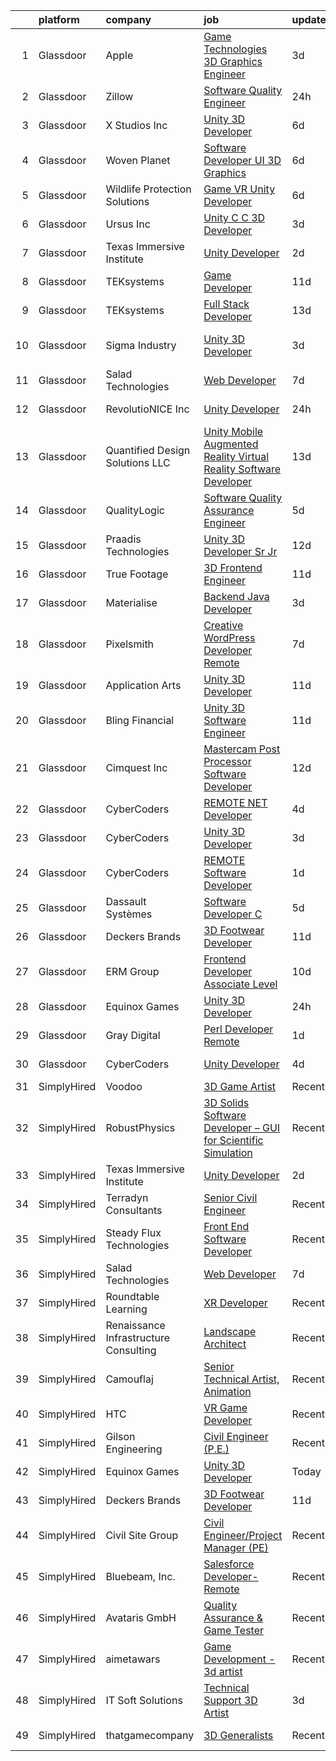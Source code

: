 

|    | platform    | company                               | job                                                                                                                                                                                                                                                                                                                                                                                                                                                                                                                                                                                                                                                                                                                                                                                                                                                                                                                                                                                                                                                                                                                                                                                                                                                                                                                                                                                  | update_time   | location            |
|---:|:------------|:--------------------------------------|:-------------------------------------------------------------------------------------------------------------------------------------------------------------------------------------------------------------------------------------------------------------------------------------------------------------------------------------------------------------------------------------------------------------------------------------------------------------------------------------------------------------------------------------------------------------------------------------------------------------------------------------------------------------------------------------------------------------------------------------------------------------------------------------------------------------------------------------------------------------------------------------------------------------------------------------------------------------------------------------------------------------------------------------------------------------------------------------------------------------------------------------------------------------------------------------------------------------------------------------------------------------------------------------------------------------------------------------------------------------------------------------|:--------------|:--------------------|
|  1 | Glassdoor   | Apple                                 | [Game Technologies 3D Graphics Engineer](https://www.glassdoor.com/partner/jobListing.htm?pos=107&ao=1110586&s=58&guid=0000018118e970e4a278cda13834bbf0&src=GD_JOB_AD&t=SR&vt=w&cs=1_fdd42c21&cb=1653980361260&jobListingId=1007897913384&cpc=8795CF9063CD573D&jrtk=3-0-1g4ceis8ir17u801-1g4ceis90q078800-657f79cc39d85f12--6NYlbfkN0BvKrLyj5gPmtZO9T8euul8TCxuuKNOtzRJOomxnwSEodTz2Bc-sPZlADHp0xxmf8Xq9_ti3Wl2aurzOBya4B5N2vDLSOWj3FoiZwn5VzDo4mTgHIfcvSbGAbYXfazgkjRHIVuG0gGPMcloBCGq74MPOeeEQvuX7LK_dGcQtmVXl--xTnlV8Yk5e04V4gIay_p0UrBD3BjbaCJmhpycYSub03LBrE-wePOH-zg9f00_iYhuhMekdZbRq9hWgut83Y5h-9YPkaU_3p8NMyOQaFMF1WpsYP7xtvlDJ7BKuz33kn69geo7tH9S1bJ5j9pMCvtNYEPJhuDAfJLaPhALP8b7MXFCnv09-FfhbZGRKAAwWq_f5oUpx8S2WhQIFMCIsvgzEbjlDA6erBnlGjOcaEHiAqq45c7STQ2WSF-najZxhmwX-KMzfkL2CNKeu7R7jstc3m72ZW1be0vvSE3hoMNJ8MhQNMWaQ0zMMunWHDK0XpLPY_BJQlePh04AlcL62bbui6oKqy1FVzpp9ef_gLGyMbLimxa4IpFeR9ocD5qfv9iUB2TlleGfvSQb5RcSMQiDDxSD-qAvOZVscLSZ7qcFILxaq8EJ9K7S5JtN30bkAWS1pMrZpbfQB7KTbCE5FYR6wV8Kt1H1AblQOkkMT-nQGaHlsWUluDD2lj81Qs9MvCLYN7XEpda5fOryXd6QvEEOYOUOHMUWuOL53DbUs_fNDWxDEP_OootLP3gFwSjayOKeJSpFM41mmxlNBJjHa0IKeRt5sxVXX0EX60ruUjv7f4c93zG7NcmLjtGb33NHIDlJinjfZGJJjnlk-VdF5i9ZBtEWW0I7cG92RFN68OEd6AusNjguGn2GUFc_3EyrWLqu_SYwjXi81b36xPqEKzTNcNWGUPDpWQZeql25BkUuX0vd72VhAN0exBPEest9C9cw2QfnUk3E)                                                         | 3d            | Austin, TX          |
|  2 | Glassdoor   | Zillow                                | [Software Quality Engineer](https://www.glassdoor.com/partner/jobListing.htm?pos=106&ao=1110586&s=58&guid=0000018118e970e4a278cda13834bbf0&src=GD_JOB_AD&t=SR&vt=w&cs=1_a1b43cbb&cb=1653980361259&jobListingId=1007903539024&cpc=F4EED0218A761C36&jrtk=3-0-1g4ceis8ir17u801-1g4ceis90q078800-f94e7cb76e16a136--6NYlbfkN0ANMurRYyPEXg08u6OamUd1Mvhk-zhFSGYIZgoJR86UvQ_x0FKK8TrZZD49G3rLjS9rbZs5q0fbxwoBJ3PHEQChXxjw_8RM0IuGkJ4cOA-9y5nKlX7Sgo3iev38HVAWHPjQ6S81y5DX2oM5D0C12M25psn-2Akdxg9RccVaA2rXhZTSIevJiqqd1Of6zEyYsWlvKsjCvuLTHlVh5EjOQQJXuhLTWh3ybL8FFgTadsujRvoZetUqc5uHsFVZoLIwB0IxzEzU7qBZbc6zj50iwnpjmzA2QgUqFv4T3LP3CMAXayLgK6FfZsSVUr1_Ek5syPRHPjC2SSxCg-7Uqe5FQ3hgT41g_yZXzUvLfhYJGCvWBM5gTrejacLYFDw5ru1EbLuKMZScIT71UNsDKyFxNE012vOdQluddJATq81G_NGaEaJRgvz6Gz8_FIBiP1WBx9FQu5uDwyfVl-XgTD1HFhacF9R_2voA_l5WYMLyd34VthvSAWfziPBmqug8DP35B7YMXOthiGB35H5eoVQhhtuz4WT6kJyI-m99Pa1Wf-cH5rxBIjQYnCKSTJATytaXepXSmd1AKhhQz7azf5_oJIGDO5YDaYZRLIy4rIlLnOkHuBu3fpnzrWnc7I7_jS1r612lZFjil7QkzGpJPTVSM48AlbkgudR3iprTsql4H3dmfxHSMwN1OxFHinEiYnoX2D4wZk5bFoU3nO96SfWgqk2a3Ng63lmgphIUO_8aNFl4Kk0yVY5IM_7YTYdrQpLYA1cL1Jkr5VRjTbgGOXBMa_vL2Bo_-Bfl7QVObucAHcxKKjVmCvc-V0Qk29NQAi5SQk2y7g-2HBS03mihjwhBgFvv2wildY764-KOuVD4vtEBg31p5HVAxHfLt1s7VwwKuXmxkKPzJzKfCorPBOYex4vf2gvGzBU_gR4%3D)                                                                                        | 24h           | Seattle, WA         |
|  3 | Glassdoor   | X Studios  Inc                        | [Unity 3D Developer](https://www.glassdoor.com/partner/jobListing.htm?pos=122&ao=1136043&s=58&guid=0000018118e970e4a278cda13834bbf0&src=GD_JOB_AD&t=SR&vt=w&ea=1&cs=1_542a5899&cb=1653980361262&jobListingId=1007889240024&jrtk=3-0-1g4ceis8ir17u801-1g4ceis90q078800-f401924aa4754060-)                                                                                                                                                                                                                                                                                                                                                                                                                                                                                                                                                                                                                                                                                                                                                                                                                                                                                                                                                                                                                                                                                             | 6d            | Winter Park, FL     |
|  4 | Glassdoor   | Woven Planet                          | [Software Developer  UI 3D Graphics ](https://www.glassdoor.com/partner/jobListing.htm?pos=104&ao=1110586&s=58&guid=0000018118e970e4a278cda13834bbf0&src=GD_JOB_AD&t=SR&vt=w&ea=1&cs=1_ed10e5ab&cb=1653980361260&jobListingId=1007890992132&cpc=A356F292FF34F670&jrtk=3-0-1g4ceis8ir17u801-1g4ceis90q078800-7c8ecdf940791dc0--6NYlbfkN0DSgjPPcnEdvoK3uuxfISLALE6pB1FR7YSHOr_tSg5_QCn410VK5Ds4sai37YL-FnH_M2Fnv0gjQ9TOzNTRle5O8StGDaF5nwXTjI4WZakCJvD0hoVC8rY9ZivgsNBzAZH1yAVgljWPxrQjSfhDdac-mVtFJvKlX_SSyDg74TVmkLWO-wnLXDbRiFiSHbeMzdNp60Hg9qO3vsZ6EK7eEKRmo1Snptk-hq7EvPTIhQCN0FaC3OxPR9pTE1V6XDpirUKHu20U3GnEdPBr5bcdfn2LVCJplm6I6oM3XRwOkjnHkXi-knQNYQ7o6VbCgmGT6kG1J2O9HQV6mjhVuOvJCLjmUpKaEc61jVBw1KA_1O8PA-cT4Tzw2Mo6BJnurrl23Rc55ec5feeipe-83HO5Nw6Bh5X1G9lThH2cN5ga0y4YuQtXVzao9jTWR-_pMoSIqG0QCAp392bHo0J_Gskt9iV7WzXICAXqbvGogFT5i7shS_JU3kgZiXM2Kcs9M7nIn6YE9CGnVMknZlaog1nTAwmmmc9W4QFeyeYnioWu1HU49cgjzO_Alg29opQLvxj2r-uzn94wVbITmA%3D%3D)                                                                                                                                                                                                                                                                                                                                                                                                                           | 6d            | San Francisco, CA   |
|  5 | Glassdoor   | Wildlife Protection Solutions         | [Game   VR   Unity Developer](https://www.glassdoor.com/partner/jobListing.htm?pos=123&ao=1136043&s=58&guid=0000018118e970e4a278cda13834bbf0&src=GD_JOB_AD&t=SR&vt=w&ea=1&cs=1_ebb0d33e&cb=1653980361262&jobListingId=1007889578845&jrtk=3-0-1g4ceis8ir17u801-1g4ceis90q078800-d58d9f83c7287e79-)                                                                                                                                                                                                                                                                                                                                                                                                                                                                                                                                                                                                                                                                                                                                                                                                                                                                                                                                                                                                                                                                                    | 6d            | Denver, CO          |
|  6 | Glassdoor   | Ursus  Inc                            | [Unity C C   3D Developer](https://www.glassdoor.com/partner/jobListing.htm?pos=108&ao=1110586&s=58&guid=0000018118e970e4a278cda13834bbf0&src=GD_JOB_AD&t=SR&vt=w&ea=1&cs=1_815ba585&cb=1653980361261&jobListingId=1007899085214&cpc=9DC6E4D8324653EE&jrtk=3-0-1g4ceis8ir17u801-1g4ceis90q078800-e94ba3e8f5e09dfd--6NYlbfkN0CT8vBT9H5mqECx2dfLV_FONLPDKpIRssxVwtj05Tmm4rA5I0VNOPdM1oYsK66ov5pDGOLJHGnDLBGJyQ1GPi5-bziv7MwQqUEBr1DOUreN8GzYgEC_gJlyWgSfTpdGPPjD4QSlY1HIR-NFpcoAXS27VgnrBDy-bqdhYISd3i7bD79cjzAdSEJN2VeD1TohrI3Kl6f4QCjwczBeNwLH492qEibsIYUqUqv1obeyjhm_U6tXQQQYMvB0oqKZB-4clx3_VDDAtfbIzk20XcGIijaVf1iB5mIjDtsGc4bWVqeZW3rlvCylL6PtwqdlxRLcC_tusSnNKVurm-c1d-GjwcYDbIZNJ-DYqS4hw0VrJlq6llBSDVc-Juf__BadU0uzlxcgotLz-PTagkCbRMooCz2tqROxSl77ccmnRe8YFBMa5JaGtHwi2RJKsPo6Q8-wOUWNO2badF__AL8lRiR1jB6wgrkY_tnA_IfApBwGmCIldMvPeTGWeTOsKrdAuWe0GuZ9JI-sOkFV0CDewgCO1GaOBD5_xG55hcWQ_h97rZewnToYP9BZlC5JRLPM0d8NsH9CVpCSes3XH-4lK4Nav3C8Voru-GZwCvELcLrkr40gls8pAsDPVd2ON1EDgGzWiedz8M-7Nj5J0Cptym0AAE4vV38OoJw4ofyHJWfBJSAWqVXqIRKkMVbgo9A7hfvrLyodzXUebL2zWhyGtgl-y1duyuNOo586r38efQm4hVmSisFCBZ3VOyXmJBGYAJEXc51nTFfmAGGAkyy8Kr-Ct--Is9UUgXsczSZFDV0x67C1LW3CgABQFjrktKKlCVQBeOCfCMycAZ3b299TQzUcZICgBGg_7BmFT8GfCrX7CrtkBYp4ZMa3IIF6_l28-5qmYtQ18Es5UzcwrK-y-YYx-ABIYU6Mc1PssWGrYqSIgmDOGxmVUMxZjpC8PHIfXjinzxsrJKzxpFbW-bUe1XCO8NbtVHb1-ioe-ijPVKkD_1FCcUe1aktsnpuA)  | 3d            | Redmond, WA         |
|  7 | Glassdoor   | Texas Immersive Institute             | [Unity Developer](https://www.glassdoor.com/partner/jobListing.htm?pos=128&ao=1136043&s=58&guid=0000018118e970e4a278cda13834bbf0&src=GD_JOB_AD&t=SR&vt=w&ea=1&cs=1_8940d08e&cb=1653980361262&jobListingId=1007900253279&jrtk=3-0-1g4ceis8ir17u801-1g4ceis90q078800-36c1e5a380a31356-)                                                                                                                                                                                                                                                                                                                                                                                                                                                                                                                                                                                                                                                                                                                                                                                                                                                                                                                                                                                                                                                                                                | 2d            | Remote              |
|  8 | Glassdoor   | TEKsystems                            | [Game Developer](https://www.glassdoor.com/partner/jobListing.htm?pos=109&ao=1110586&s=58&guid=0000018118e970e4a278cda13834bbf0&src=GD_JOB_AD&t=SR&vt=w&cs=1_f1555988&cb=1653980361260&jobListingId=1007875996476&cpc=FB7E4A1762AE5BEC&jrtk=3-0-1g4ceis8ir17u801-1g4ceis90q078800-6bffca2e1afbaef0--6NYlbfkN0AuKz8EBO1xHDEL7V2YF9xF3dC_I9B9i-Zw2Jh8clPMK9BxhHDJszxSyW718EipT5Oq9GRhNCC56mPg0JChckExQGkTED2HSRuhdoRcyUk8TPVF4mU0Q-baBuh9Zc7UF_MDiwaGijfRq_ioHoK6Xujvvr_2AEaIHGKCLRBJg362LpGZoLQBQlkAYrCyU3u1454vnCgy3D14kgWIctn7yZ3NvYhAa7ClGNqJs8I9oE7-1X0JpYYoA8hms-tYkyeO6d_vIRb0rRoac2qz0qlBLDoiNBStdXF3Oq2nxlJLjIn-CduiElYEy9gBNaq_-4IfWAHOkrrfzCtn9w6lLAiASXdzg8fS9pgbKcITCTiWqUsVdFWVap2sqW2sxj244Z0QUb6uiBKKqEEQU7t_qT3VRVEfmmc8k0-p74B8uDTbFxf_1zMTapktO0aUSzQGdQxcJj2H8JJv4p0o2OkCTr2kpJ_RyCF-hTWMYU-CIZuHuSbWWWMLDgunJ80OLhUIb6emPsUCY_DiTyKzffEXgqRbncXw5b1FISNYVr0WPkhJ4PWfs8X2SSBArFH9hmq6wBufxJbUBVyjJ0tDLq3SNNgiibJjFupmrrY7csHhkD2BE-poygRHJj2JykTD1MTOalJJthfUIRLq7wUtLA7ntf970jE81E6uDh5uWpHGewXK4ttC-L_ziMY3DaBFNbnGtw7DoTYvSz7lhtnoruKi6s0YmVKtvvPWzD1NuCWU2n3RZqw_VLGUfSBaPVYoOSyqR4OyQOQiWJWtQ1F_3lVYXPbjB1u8ntpGDgUKDIQLQIatCfnXHVaGMqY_vkJOEMBwFgo2SWZA5VnhURvvd1hHPKPBJKU5Yycg_bAX85UjsSqFceEUSa5ZDxmOpvCRwBP8tORPWdPeJvhOkNy0WvdCVeXoFgzaEwKBlcQMMCBiD-LH-Wqe2hc12eE2l2lwfqFt57NqEb8%3D)                                                                   | 11d           | Cupertino, CA       |
|  9 | Glassdoor   | TEKsystems                            | [Full Stack Developer](https://www.glassdoor.com/partner/jobListing.htm?pos=114&ao=1110586&s=58&guid=0000018118e970e4a278cda13834bbf0&src=GD_JOB_AD&t=SR&vt=w&cs=1_9f435aad&cb=1653980361261&jobListingId=1007869852365&cpc=2CAED5C921A5F994&jrtk=3-0-1g4ceis8ir17u801-1g4ceis90q078800-02757a9c939a1c56--6NYlbfkN0AuKz8EBO1xHDEL7V2YF9xF3dC_I9B9i-Zw2Jh8clPMK9BxhHDJszxSyW718EipT5Po8SVbgIrNU6VWFifIDJsi1Ixrmkm2rib2Wf-W34-_hddV654viw6w07SGPpuhgkXO4EzamSxvNYyTP8ylnU3BabXuCDoxgKf1anWE-QAnfNYiB5_m8noIeq1rcZwLcuCUz-NE4mr573UX4lpUNCvMySWle5LwIwBJN5DE2sG5UrP-BiAv5F1yDq2uIlsAfP9yITzIWpgBNS09gD0Uiv3QBZdQl1Nu0h8S0y4jPIxZnOBTzFT2wOBD7ZJLQw70ojqP63RwMv06DhBsCHGcB-pDMe9VK6eTwsjgH2i4fw8Ebh0eJZrwtG0pg6mf7GJEIJZUfqqpfWZwdxnDspiZ9JR6kr9p1Jm9VNk-8fTmdTVuzz3JtSym4qmMgM4Otghb3K2Iy6mfzMtGGlO8Kqw8H6MEQRpXFb7TfKX2QuXDz2ulTKWtlYZzKWo5QJXyU91O_pEs17X5bmJOOEWdejmp2MinTeN3Y-VFyqltqglE-ShrfhyEHi8sqpT857UZO2cC3lK2dIKr87zKP0XYQyhKdoRmazt8P3Av6jLt2UcM3_EmJSER9mrhNEUG9gGmU-ZLIxy-ZCpHyExgOU2jML7JN6D849VdlQwD5IIRQIXR6hw0haXxWjAH0VPJbpdPFOI35VHJvtbFq5QShr1JYHYtZD0D4sJ7TQzf7fEfDcNjM-2Rlfz88sYHsgZOmLepbDr5bS7d3Ueh7bnpVgqePylhvH2QKvEvNs12EeTbP5hVe7mrBHd-dfEtosn9nYvw-sG_3J80P7mkxwJqqLyUfj4dxR79nOjFU1mQ4M0ZEBMRilmv72U7D-YlJaqN0LtQh1s1-SYiv7l7KS_JcxizE90bx6RWbhfxrr_SDSs3Ohz4H7tZr7Wqe2tX_nEDNFoyVuKmAFE%3D)                                                             | 13d           | Cupertino, CA       |
| 10 | Glassdoor   | Sigma Industry                        | [Unity 3D Developer](https://www.glassdoor.com/partner/jobListing.htm?pos=117&ao=1136043&s=58&guid=0000018118e970e4a278cda13834bbf0&src=GD_JOB_AD&t=SR&vt=w&cs=1_9d06374d&cb=1653980361261&jobListingId=1007899440886&jrtk=3-0-1g4ceis8ir17u801-1g4ceis90q078800-7477d7ca659cb57d-)                                                                                                                                                                                                                                                                                                                                                                                                                                                                                                                                                                                                                                                                                                                                                                                                                                                                                                                                                                                                                                                                                                  | 3d            | San Francisco, CA   |
| 11 | Glassdoor   | Salad Technologies                    | [Web Developer](https://www.glassdoor.com/partner/jobListing.htm?pos=116&ao=1136043&s=58&guid=0000018118e970e4a278cda13834bbf0&src=GD_JOB_AD&t=SR&vt=w&ea=1&cs=1_9bbd6934&cb=1653980361262&jobListingId=1007886381261&jrtk=3-0-1g4ceis8ir17u801-1g4ceis90q078800-4f95106f425fdb49-)                                                                                                                                                                                                                                                                                                                                                                                                                                                                                                                                                                                                                                                                                                                                                                                                                                                                                                                                                                                                                                                                                                  | 7d            | Remote              |
| 12 | Glassdoor   | RevolutioNICE  Inc                    | [Unity Developer](https://www.glassdoor.com/partner/jobListing.htm?pos=102&ao=1110586&s=58&guid=0000018118e970e4a278cda13834bbf0&src=GD_JOB_AD&t=SR&vt=w&ea=1&cs=1_b9845947&cb=1653980361259&jobListingId=1007904008285&cpc=8AC01DCC8FF2DC38&jrtk=3-0-1g4ceis8ir17u801-1g4ceis90q078800-d0576883d54a6d88--6NYlbfkN0AO-lx13pzomzdSppJUWL3QXsQT8oyFk4U4LWH8QC50ColyNbWeS4BJrJHc_fD-LM9HbmqiaJFWkWXIaq0w5k0NHlQYvThBgjiOkvX1gCiEmG5wJJBu77h--3z7zEHUUHUfr5DLRuTXKQDTt8OkpttX8vIUAi27UNZoDWO-F62s4ZbsgNd6tyIy3-zt8oGzXp6v98V6Z_XsrYximRizGvBxK9YgTMXpD35n-OAG-YHeyOj4vi629YmnUA7kthcj6Wi1r8I5c9xThQGuLmHN7v1GjiYBTXuRfW9uPGrx_chHrXWiYoeINXJIlnAjHuN1Kv1eYVhj5itRByRrMl03pJofVIOonEb7irz_EuLX_cSUe3Z1b53S87Pdf8yFFZNsSrhD0oRwNreIi903QB-Jz0Xh-p2MIhAHs7jFf-JfIvGe6H4oUWKtZ4mphXzuMLI7L4QiGRSfb_eAHusz9YwF8YVT9QwWgrYuH7FXEpeZRmZ_M-D1KwxLtXcXvjJH1ZziZr2v5Nl_gvjJ7A%3D%3D)                                                                                                                                                                                                                                                                                                                                                                                                                                                                                                               | 24h           | New York, NY        |
| 13 | Glassdoor   | Quantified Design Solutions  LLC      | [Unity Mobile Augmented Reality Virtual Reality Software Developer](https://www.glassdoor.com/partner/jobListing.htm?pos=130&ao=1136043&s=58&guid=0000018118e970e4a278cda13834bbf0&src=GD_JOB_AD&t=SR&vt=w&ea=1&cs=1_c3dd348b&cb=1653980361262&jobListingId=1007869795290&jrtk=3-0-1g4ceis8ir17u801-1g4ceis90q078800-c8f02d88a177400a-)                                                                                                                                                                                                                                                                                                                                                                                                                                                                                                                                                                                                                                                                                                                                                                                                                                                                                                                                                                                                                                              | 13d           | Orlando, FL         |
| 14 | Glassdoor   | QualityLogic                          | [Software Quality Assurance Engineer](https://www.glassdoor.com/partner/jobListing.htm?pos=105&ao=1110586&s=58&guid=0000018118e970e4a278cda13834bbf0&src=GD_JOB_AD&t=SR&vt=w&ea=1&cs=1_0f99ea95&cb=1653980361260&jobListingId=1007892854116&cpc=334ABAF5D42DC775&jrtk=3-0-1g4ceis8ir17u801-1g4ceis90q078800-76f66d8ff58404c4--6NYlbfkN0BfCVyGhJxQhQGQE8P30JU6-n5_jcSKbz7MAfWG2cdpnkjQytbRqtwfgrPQOFk0JphZz-gK_8oXS8SWtUJb00WeH9YF_lD9Qvdw-2ikKuD9-DD6B0u55IGI_Eo4Y6VQny_bJPS8CnsgcyAPpseS89S5FWNpFIlOqIfLxfdyp9mSxZqmMECsvIy9IROkeDrjkJ7ivMEDRz7KkZ10ziBRhpLfq0H6bqhmnxQt_zqc_pIXihik7uoKwp9mqP8xTSFiav25pRrYI5tz0YVbj_2kswubEmkzFmpq0CWCunRR7FlX2Vr4XU77b6zubGMtwqvfL_yGEbcASpB21mFDwQf5uYNEqMjEG2BKJx-UcIF5TwXVrwaS4pNnqlyJY3N5sFO5tzcMIvVDAoMupSqpxc0zrECwSuFD94G_1cGMoSJJ9G0KB9veFAwfn3zRF6NGor7_sTO3ZquOkQcU8Kx_Shic44t6gXvPSWfSr1Pc-V2KH9rzN1xuXU4l10uzEhSKmtxKyCQhYyCR3nTnAA%3D%3D)                                                                                                                                                                                                                                                                                                                                                                                                                                                                                           | 5d            | Remote              |
| 15 | Glassdoor   | Praadis Technologies                  | [Unity 3D Developer  Sr Jr ](https://www.glassdoor.com/partner/jobListing.htm?pos=115&ao=1136043&s=58&guid=0000018118e970e4a278cda13834bbf0&src=GD_JOB_AD&t=SR&vt=w&cs=1_aa062aee&cb=1653980361261&jobListingId=1007872101999&jrtk=3-0-1g4ceis8ir17u801-1g4ceis90q078800-fb24b5ea9868a150-)                                                                                                                                                                                                                                                                                                                                                                                                                                                                                                                                                                                                                                                                                                                                                                                                                                                                                                                                                                                                                                                                                          | 12d           | Princeton, NJ       |
| 16 | Glassdoor   | True Footage                          | [3D Frontend Engineer](https://www.glassdoor.com/partner/jobListing.htm?pos=121&ao=1136043&s=58&guid=0000018118e970e4a278cda13834bbf0&src=GD_JOB_AD&t=SR&vt=w&cs=1_056bb109&cb=1653980361262&jobListingId=1007876649164&jrtk=3-0-1g4ceis8ir17u801-1g4ceis90q078800-d0da373002a061d9-)                                                                                                                                                                                                                                                                                                                                                                                                                                                                                                                                                                                                                                                                                                                                                                                                                                                                                                                                                                                                                                                                                                | 11d           | Seattle, WA         |
| 17 | Glassdoor   | Materialise                           | [Backend Java Developer](https://www.glassdoor.com/partner/jobListing.htm?pos=103&ao=1110586&s=58&guid=0000018118e970e4a278cda13834bbf0&src=GD_JOB_AD&t=SR&vt=w&ea=1&cs=1_1ebbc151&cb=1653980361260&jobListingId=1007898576123&cpc=BCC169F53084E245&jrtk=3-0-1g4ceis8ir17u801-1g4ceis90q078800-c5f81152a7f187be--6NYlbfkN0BL1DyQYBK1tHwoBciZhChALBxjrhsy8rFgUIA85pUFUYWyD8JNRbN5GbuOwVOSt-OqlM_96OIZMvFGhrgw9RqEr8FVKjqsNwAaD00HF8SNaJ6UbA5D4lMGHNSV0MS-Is2bTqsuhDqUMBPRpJAO44Y0UO44DCtLsuBIGe3cEj6yKtqvAV6NkzzlAnHyLLGdSdesTuN6OZaZUQGKfXbaW9-GJFvGSS9MXDRiwncWQzDAmpGscDgnFdHpwCpZ1LMgIIRfPIhkMTZzLqjk-2OOpFe9fFi8WhaBSQK6weXMiaU3n-C-rVBksb0B6FtD99lgUlIQQ5YyAdlRDEqpVpKqqnTCFqk05LRjEm5T6wKN47nuTl5S085CPVFU6Pf-6PdrGcdyd2QDexmb-mU8ksUP6ItUAOu_ua15c5Ty2cyS8w8wXarIX1H5-XbMYSBhfp8J3kfb7ywCXNRziecvXYKAqKdXs3dJy0JfbIWE-CXa6EiViPP_VWKe4XmKfXUoarioz3rwJEbnzQOjew%3D%3D)                                                                                                                                                                                                                                                                                                                                                                                                                                                                                                        | 3d            | Remote              |
| 18 | Glassdoor   | Pixelsmith                            | [Creative WordPress Developer   Remote](https://www.glassdoor.com/partner/jobListing.htm?pos=126&ao=1136043&s=58&guid=0000018118e970e4a278cda13834bbf0&src=GD_JOB_AD&t=SR&vt=w&ea=1&cs=1_a034e9c3&cb=1653980361262&jobListingId=1007885969465&jrtk=3-0-1g4ceis8ir17u801-1g4ceis90q078800-3cb15af3a9caeacc-)                                                                                                                                                                                                                                                                                                                                                                                                                                                                                                                                                                                                                                                                                                                                                                                                                                                                                                                                                                                                                                                                          | 7d            | Remote              |
| 19 | Glassdoor   | Application Arts                      | [Unity 3D Developer](https://www.glassdoor.com/partner/jobListing.htm?pos=119&ao=1136043&s=58&guid=0000018118e970e4a278cda13834bbf0&src=GD_JOB_AD&t=SR&vt=w&cs=1_404062a6&cb=1653980361262&jobListingId=1007878321434&jrtk=3-0-1g4ceis8ir17u801-1g4ceis90q078800-f339ad4c150e3e6b-)                                                                                                                                                                                                                                                                                                                                                                                                                                                                                                                                                                                                                                                                                                                                                                                                                                                                                                                                                                                                                                                                                                  | 11d           | Frisco, TX          |
| 20 | Glassdoor   | Bling Financial                       | [Unity 3D Software Engineer](https://www.glassdoor.com/partner/jobListing.htm?pos=120&ao=1136043&s=58&guid=0000018118e970e4a278cda13834bbf0&src=GD_JOB_AD&t=SR&vt=w&cs=1_c164df3b&cb=1653980361262&jobListingId=1007878231830&jrtk=3-0-1g4ceis8ir17u801-1g4ceis90q078800-1bc267a73ec2efcf-)                                                                                                                                                                                                                                                                                                                                                                                                                                                                                                                                                                                                                                                                                                                                                                                                                                                                                                                                                                                                                                                                                          | 11d           | Costa Mesa, CA      |
| 21 | Glassdoor   | Cimquest  Inc                         | [Mastercam Post Processor Software Developer](https://www.glassdoor.com/partner/jobListing.htm?pos=101&ao=1110586&s=58&guid=0000018118e970e4a278cda13834bbf0&src=GD_JOB_AD&t=SR&vt=w&ea=1&cs=1_5d88750a&cb=1653980361259&jobListingId=1007873648139&cpc=147D4D73437F2C39&jrtk=3-0-1g4ceis8ir17u801-1g4ceis90q078800-495fe69fc4650519--6NYlbfkN0ABEvD3W_dWeet7PmEV930QKjqFmbyGTUqOKdOz2W8BhokxKuEY4UPHeX5P1AD_hNrUi4cimU3Gg8u8KM0e5atOseQAjL15VbmiesA44coSqNGjatDxiXDnJlnduRnBrV5NywxS7H91jGBPqr5dOforOV-X5JtmcM3UU2lOP2OX9syiVTtzvwVLob8AqFnwFeNoZu6AINH4s6GwkP7aTT0Lpnh6WhTjuPJdwgpkwQ4gT2hBLbYy2ciLV7MZVywY0vzG1tufUJC08gbndriRQY1MH2DWyusi7rU62IQJ05_5aVbtG_54QLki5sdZJybGazfOX53kvT93Y5I1NbE8rCaXesSA1FnTL_YSWvj0v6Bhdj1iGFqcd5WRcYlFNbfwG7qQsksayvq_GirwTLu-l3rWndFr6gQmrwjNjhgZ5jfleSao2zB9GJDjzSQd-1hIrCgydeMqlf2ru3f8L379Hw7DSwfmAU41KsRyk4hYDqUHkd9qGgJbgpf94FNxuYzZ-1URYIzLVl6YeR_Xru4DjvcO4FvMngWYd1E%3D)                                                                                                                                                                                                                                                                                                                                                                                                                                                                 | 12d           | Remote              |
| 22 | Glassdoor   | CyberCoders                           | [REMOTE    NET Developer](https://www.glassdoor.com/partner/jobListing.htm?pos=111&ao=1110586&s=58&guid=0000018118e970e4a278cda13834bbf0&src=GD_JOB_AD&t=SR&vt=w&ea=1&cs=1_2492bf9a&cb=1653980361261&jobListingId=1007896024152&cpc=334ABAF5D42DC775&jrtk=3-0-1g4ceis8ir17u801-1g4ceis90q078800-65fe71ffe80c4150--6NYlbfkN0CpFJQzrgRR8WqXWK1qKKEqALWJw739KlKqr2H-MSI4eoBlI4EFrmor2FYZMP3muM3RHP4iO-l3HAWB1gjR7n6PU10873QmJcvQOMXtEVEWhmKo-PDWaMt2CgBP_SwaD83oB0cPFOo6ugIHHbTzeT0vzTRsLehUe01q0BEsnkBMXM66pj-Ief4K7Vyb6BcRH3J-nx7mek1BzsStSZHzuNjgoDd4v_Ep5gNiocLLrhsO2B3grJTxd2E29vnWk8SpQ0Wy3HonT-pFhuPi3f1a5TNyixcaAwni1Z5z_cNflgKoRNILF74BG8Qju2weLFq4j2DLeaFjaAgyyrOlmBKRI6vBKFTZH97nwHUCPo8iQj365c6ZQOHeEL1wAA6h4RRl0wT1mOAwaXp-Zrg6w5Osc2dCp88Pwnf7napJR9ImhtKD4OHeZlkfHTr5wJNPqvV1f0S4oi4-aw9wKmqfuYDEdJBBBauUR7MpACxBXgOweubLj3bxubGAXmFWILJ_YuwiSQYUfxYV0XPz20zQk_lKk2LU2-Q1x4cz6rcvL1H8_9e52bKmoOMPCSbtvlaWOmXweb1pefPIT8uFVsmURUEIzwa2Wn24ADnBo0vy3yCOtNPOdf7cO4y-2VYgPAuQt6Dgz1p6A7-jtIONnAMHgvZLvzGfyWp0EF0mPaGf-Rx4pHOiCKGiOwtbZOGp-vm3pSdaISUqPsr8GzchKYE7QX4pMT0b-th3ZGPEurCnqfTJt4YQiHnWUQ0Y2VfAoo835RKM0EfgpqeUKz5gmHaTJ85aqKhrb78LtfPWuBM3vJD_znN04ahkjbOW2fpTMikU9R919mvd9dggcYVQ23PNWWcZmxsLysRqJihctl8bkYJczI0S9vu-6OJK6dj-DJrbUEiFRkfemohsQpWSBkzVH3r7CDPpfi1F1l8FUuGfBHhZRsqZ2wnz_pNwrlc7qWVRO2PVsq5-2-Pysw9QRb1kkSqewaGB)                                   | 4d            | Mountain View, CA   |
| 23 | Glassdoor   | CyberCoders                           | [Unity 3D Developer](https://www.glassdoor.com/partner/jobListing.htm?pos=112&ao=1110586&s=58&guid=0000018118e970e4a278cda13834bbf0&src=GD_JOB_AD&t=SR&vt=w&ea=1&cs=1_38f9743c&cb=1653980361261&jobListingId=1007899082036&cpc=334ABAF5D42DC775&jrtk=3-0-1g4ceis8ir17u801-1g4ceis90q078800-c1ebb6bf3edfb0eb--6NYlbfkN0CpFJQzrgRR8WqXWK1qKKEqALWJw739KlKqr2H-MSI4eoBlI4EFrmor2FYZMP3muM2xYGAy7bF515GyQrTPOSzFQ8toJ91SphT-fqQNO95fTayxJrl1R3IkUa1L1QiLmFobreqNkjzpUTvcWRXoTWQvZYZhNsEM-5yz8lWfWLDxkRMBFLb6vGpyZvAv4NJtyd6hQKhwaE14Hqp5lOwxePXkxfT4nyLxtLeVrfvz_zsXA2QFgz7NHmvwdl7uqXyCDsJ12ejgDZ2rP-sZ6eRu8OhCZ-rDxCvI1gGndIvPPhcZwJx5la2qJV1Rdnf8HgBCFVHkUP3qGQJlnkNJl7edeowpNurPR7Fr1mgXHYj64aFlWm_cDTHCq3g1fmYutrv8-E4GNXwmA5SiWHfVgrRoy7aeDGSBbq83qlDDvTYjLiuwL48Fv6r4DVlI2ZDDZzJE-_4RqEYAYdqjaquq13R_erRq3al6GG4NWc2pW_hZkmYXKcWa8M5vsqoJSQ6TohIDIB6gcPZvsJ5W8MaBm28G-Yu6f036oQtju853dWuUmf-inMscTeUQtHWwdBbfGStjk5d29U60PA-LPCyTg1ZutppvkPgd_FriV52cRUYFktHfgxxKLoIvzXDjWx3K2YAe1dlHziXg4S1NdFhCPJEy6Vte5lO7DkoHIFOtcgqeJRhlaSIqb8cmSBLSdmHThVDXJo9_xWTn5oUrmsJAA9szDx1zSS6cEevSr-CevwjSofx8_oyaurYNanvDrr63IH-vtEDHo0oUQF0oJrNMGJ9W72WW347Zs32hjYRaa6r8qYF76ors_CZkB69P_t8zFvbro1DnPNipuHhqjxPjGouvHEbIR1ZYxa-oO5vPual2ux3I6JHxiXbf4t8rfaqIGAfUbSsPMpBmDOUfpv2kQZWOKlaVMxKfZDAu84GkQOvuUHX_JDqQO99hjkznjr6EbzmBK7kxwd7uve3CUMDKOLcGaCvA)                                        | 3d            | Los Angeles, CA     |
| 24 | Glassdoor   | CyberCoders                           | [REMOTE Software Developer](https://www.glassdoor.com/partner/jobListing.htm?pos=110&ao=1110586&s=58&guid=0000018118e970e4a278cda13834bbf0&src=GD_JOB_AD&t=SR&vt=w&ea=1&cs=1_d4214210&cb=1653980361261&jobListingId=1007900591547&cpc=C4A69CCDBB3B9599&jrtk=3-0-1g4ceis8ir17u801-1g4ceis90q078800-3c0e93382e327152--6NYlbfkN0CpFJQzrgRR8WqXWK1qKKEqALWJw739KlKqr2H-MSI4eoBlI4EFrmor2FYZMP3muM0cYoK_Iv-1NNBCsygTtXYSRjBtTH3pgCGW2MEUBJ0lW7Hx95prAY1jQULiC2IaVmbFaYQOlHy5qS1kQKHyQeH1ykZR00bwNDhI73AAU-Zl15Xb9DmmOj8P76eZMeViCoRrUOM1HjJY-6KAaZPBiiamniSIY4ecTvJ83aZO9bn_cH6KSzl-QA-WPCee5cNYfEcTZIQRcOYJgBuZ9Lhc2MHkOHPqMaYJDdA4mHDgYYj6RSHobuqT5LsMQd69WiK68tNy-DiV4KR6CexzTOu7w2lzXOUSYiXqb1YwGRw8vhh_sIvz_Lw6pCaTNeY7FLqubgUNh7ECPPm4fBRDRcMdxx0RjCYkV7EY8Y4Nu3dLjR_Xev0CEy-Npu6Ob302IdhOe6v9VzyMOjoUQdlV4kUqMIVaMPiqWxFurYHkLZV09JIW_YCVK9OEcM7zvB237ByLsJbcPguM_wHbClDzXLzayt4AFoez5s3ySByD7cYpjLETetvZlTwC-n1jc24DnFyQbGH9buObTbQncbndziPr3QLyre_Rh5wOucxHXmUd2I7KWIV_6DkGW5YD2HnvjdrloBZg14AkIvR2YSiWlgdhKzIwNVYX8C7L0R1m8p8j8HTNToFp-IamWiEJDm2-uTKQIqKMyJJdqJJV3WvmiHhRruOTPtjZOgMs13blIFZlY6h9YXB9wKX0V1KsM85L72loxHQo1wb784HDboybzIZ118axhe9e8ZGlk17vsv7UduRwcudvG1caGNfsSwZj9EsIPnG6Do7L-KAHANWaF3aZp_P4OCqM4B3wmXVTTZhbYvhUPFVzrvr7VU4wbsR52C9QV0COsSBXpQG_FL7pUtPs2iOHw2DASXenc077zd8Pi2qe_K14eOOWQa8dInhIaXaAmUpXJLz-l3a6FqD7t8CypZLZI0pTt6cF1_yJOZkrZpO2IBDq8u3X7lHY) | 1d            | Tampa, FL           |
| 25 | Glassdoor   | Dassault Systèmes                     | [Software Developer C  ](https://www.glassdoor.com/partner/jobListing.htm?pos=124&ao=1136043&s=58&guid=0000018118e970e4a278cda13834bbf0&src=GD_JOB_AD&t=SR&vt=w&cs=1_8ffc7139&cb=1653980361262&jobListingId=1007892993714&jrtk=3-0-1g4ceis8ir17u801-1g4ceis90q078800-be1b6b8b1e2a2f34-)                                                                                                                                                                                                                                                                                                                                                                                                                                                                                                                                                                                                                                                                                                                                                                                                                                                                                                                                                                                                                                                                                              | 5d            | Johnston, RI        |
| 26 | Glassdoor   | Deckers Brands                        | [3D Footwear Developer](https://www.glassdoor.com/partner/jobListing.htm?pos=118&ao=1136043&s=58&guid=0000018118e970e4a278cda13834bbf0&src=GD_JOB_AD&t=SR&vt=w&cs=1_ce1a02e8&cb=1653980361262&jobListingId=1007877117064&jrtk=3-0-1g4ceis8ir17u801-1g4ceis90q078800-2df42510bfbdbca9-)                                                                                                                                                                                                                                                                                                                                                                                                                                                                                                                                                                                                                                                                                                                                                                                                                                                                                                                                                                                                                                                                                               | 11d           | Goleta, CA          |
| 27 | Glassdoor   | ERM Group                             | [Frontend Developer  Associate Level ](https://www.glassdoor.com/partner/jobListing.htm?pos=127&ao=1136043&s=58&guid=0000018118e970e4a278cda13834bbf0&src=GD_JOB_AD&t=SR&vt=w&cs=1_b2c1df5e&cb=1653980361262&jobListingId=1007880315274&jrtk=3-0-1g4ceis8ir17u801-1g4ceis90q078800-5916dcf3c9af0c6c-)                                                                                                                                                                                                                                                                                                                                                                                                                                                                                                                                                                                                                                                                                                                                                                                                                                                                                                                                                                                                                                                                                | 10d           | Houston, TX         |
| 28 | Glassdoor   | Equinox Games                         | [Unity 3D Developer](https://www.glassdoor.com/partner/jobListing.htm?pos=125&ao=1136043&s=58&guid=0000018118e970e4a278cda13834bbf0&src=GD_JOB_AD&t=SR&vt=w&ea=1&cs=1_d70f70d3&cb=1653980361262&jobListingId=1007903172174&jrtk=3-0-1g4ceis8ir17u801-1g4ceis90q078800-64857a5bd4b56b5b-)                                                                                                                                                                                                                                                                                                                                                                                                                                                                                                                                                                                                                                                                                                                                                                                                                                                                                                                                                                                                                                                                                             | 24h           | Remote              |
| 29 | Glassdoor   | Gray Digital                          | [Perl Developer  Remote ](https://www.glassdoor.com/partner/jobListing.htm?pos=129&ao=1136043&s=58&guid=0000018118e970e4a278cda13834bbf0&src=GD_JOB_AD&t=SR&vt=w&ea=1&cs=1_c3f28f42&cb=1653980361262&jobListingId=1007900566102&jrtk=3-0-1g4ceis8ir17u801-1g4ceis90q078800-9ab3e014ec7bfc04-)                                                                                                                                                                                                                                                                                                                                                                                                                                                                                                                                                                                                                                                                                                                                                                                                                                                                                                                                                                                                                                                                                        | 1d            | New York, NY        |
| 30 | Glassdoor   | CyberCoders                           | [Unity Developer](https://www.glassdoor.com/partner/jobListing.htm?pos=113&ao=1110586&s=58&guid=0000018118e970e4a278cda13834bbf0&src=GD_JOB_AD&t=SR&vt=w&ea=1&cs=1_e7daf75b&cb=1653980361262&jobListingId=1007896025633&cpc=334ABAF5D42DC775&jrtk=3-0-1g4ceis8ir17u801-1g4ceis90q078800-8ab89b623eb04202--6NYlbfkN0CpFJQzrgRR8WqXWK1qKKEqALWJw739KlKqr2H-MSI4eoBlI4EFrmor2FYZMP3muM3RHP4iO-l3HADGGEDTh0uaZzdxXb525sH7yaiw1plJ3j-IaE138RPwld-SMwyBmTzpfZCFHcRoZU5RBomCLg1ChNoxKI1_zT-vuJuCmhaPnUMarZgx5jZuD_tWqZf39QMFzPORFxUqe5xtUjUjYOVS0Ejk6foL0IbV1AhyDaBgDcOFlVjDA3sC14QvOaodLSBkxQfQzjR8nt2rZd5SYnc__1k2jUuLaYyEWhASx-hEkDgAiv0paqicaBbw2_C7oLDjTmWF3ChPhjz2g4yjruYuBpeDExxBg8i-Akqtd8c6TmehDCVJKkAsvLHOGqLpW37ncvijCPMMmikTnIujk_AVHoXBNJx_sKCppn2wjemGYWJK6p46R9kVBtezdsAXJa4spedWRbOCUxYlUDKrO4PA2boweOiXmGVOpKwTOS6kLQ59gxIL03Ke1t5EhZqLKhfbqKIU326ky8c3SZb3vv0iiXj78FgY14xiAFdpPo8PlYjAbtMyXeZuvDQa8relws_2cjvy66ZfEpQ1SdShX-BDM8N2ZHzxM7mfE58SBI4wpOFyewQqr4yrtj7x6naapZl1ppmMl93rTVSESdfFN6BFjhyUrwvihdpYtmZMnJlXrQhbRVxDFOtXdv9c7IeN1uZrGN1GvQkcFOxGcvkUTxB8h6-NC3A98HuSDOTnuwfzv0QuFJ7-26-6E839pQkXZdsjpbdvieSzaj2JPX5XMResukpT1pzAF5UywFS5hawyfSE0APDYY31OSb7smQUGi9Pt_lk_9TvhHu8w9rWDvM-k8oCfDuXCwULgnHGpWcC1cH1valOxoEDU-7eutqFsPcYCLPTdZZ9MNupjlZx__2X5qYHz2J56OV1lBA-jXs-9yVfdVD7ifgDFwfEGdITdg1mQkL4PEAi2TuK23Jl0uhsX)                                           | 4d            | West Palm Beach, FL |
| 31 | SimplyHired | Voodoo                                | [3D Game Artist](https://www.simplyhired.com/job/vbSYAcVa4xplRgV6Kz-m2NfCo2PTpGfrXBrcfOYI2g_ohK2IKYSRDw?q=3d+developer)                                                                                                                                                                                                                                                                                                                                                                                                                                                                                                                                                                                                                                                                                                                                                                                                                                                                                                                                                                                                                                                                                                                                                                                                                                                              | Recently      | Remote              |
| 32 | SimplyHired | RobustPhysics                         | [3D Solids Software Developer – GUI for Scientific Simulation](https://www.simplyhired.com/job/FMhGJ58wSNh-9KBIZAE2Oem7TpVMjKnOfoj6xqCr9-BgYDepDwmCmw?q=3d+developer)                                                                                                                                                                                                                                                                                                                                                                                                                                                                                                                                                                                                                                                                                                                                                                                                                                                                                                                                                                                                                                                                                                                                                                                                                | Recently      | San Diego, CA       |
| 33 | SimplyHired | Texas Immersive Institute             | [Unity Developer](https://www.simplyhired.com/job/xsx4ESwUMkdjW7C0uYGMcHDZ2mGpny2HahBniUJtGFO86Bd48YzTXA?q=3d+developer)                                                                                                                                                                                                                                                                                                                                                                                                                                                                                                                                                                                                                                                                                                                                                                                                                                                                                                                                                                                                                                                                                                                                                                                                                                                             | 2d            | Remote              |
| 34 | SimplyHired | Terradyn Consultants                  | [Senior Civil Engineer](https://www.simplyhired.com/job/U5W2GarLkFxDHnxWCMxgqWf-AMdos7VbOqImFcTnoTXQFUiYs-z_kw?q=3d+developer)                                                                                                                                                                                                                                                                                                                                                                                                                                                                                                                                                                                                                                                                                                                                                                                                                                                                                                                                                                                                                                                                                                                                                                                                                                                       | Recently      | Portland, ME        |
| 35 | SimplyHired | Steady Flux Technologies              | [Front End Software Developer](https://www.simplyhired.com/job/kHKnOnfoyNizPaH3gwRdXGAHEjsaCTU5t1jGHk8Z_8L324i5jy2Zfg?q=3d+developer)                                                                                                                                                                                                                                                                                                                                                                                                                                                                                                                                                                                                                                                                                                                                                                                                                                                                                                                                                                                                                                                                                                                                                                                                                                                | Recently      | Remote              |
| 36 | SimplyHired | Salad Technologies                    | [Web Developer](https://www.simplyhired.com/job/fEMPgcKNxpB0cCe-jDu1MB6uMKhqgkk1q_c6S4LV1jYvW-eFPXhMzQ?q=3d+developer)                                                                                                                                                                                                                                                                                                                                                                                                                                                                                                                                                                                                                                                                                                                                                                                                                                                                                                                                                                                                                                                                                                                                                                                                                                                               | 7d            | Remote              |
| 37 | SimplyHired | Roundtable Learning                   | [XR Developer](https://www.simplyhired.com/job/j-tBefttJ9dAjxuWx9nnuzQwAFVkVnsiwZl4S4-IhPOoNmKxzC0-zQ?q=3d+developer)                                                                                                                                                                                                                                                                                                                                                                                                                                                                                                                                                                                                                                                                                                                                                                                                                                                                                                                                                                                                                                                                                                                                                                                                                                                                | Recently      | Cleveland, OH       |
| 38 | SimplyHired | Renaissance Infrastructure Consulting | [Landscape Architect](https://www.simplyhired.com/job/7tHgxcP7LfQWQSlONLAtsoWcoC1hdoWMigD3UogefFnpgHl5V2ye0A?q=3d+developer)                                                                                                                                                                                                                                                                                                                                                                                                                                                                                                                                                                                                                                                                                                                                                                                                                                                                                                                                                                                                                                                                                                                                                                                                                                                         | Recently      | Kansas City, MO     |
| 39 | SimplyHired | Camouflaj                             | [Senior Technical Artist, Animation](https://www.simplyhired.com/job/8iH_bsG573jnOjp7p57BnGlp-wXuxvrHJoYajPdmaXL3EGloExwCZg?q=3d+developer)                                                                                                                                                                                                                                                                                                                                                                                                                                                                                                                                                                                                                                                                                                                                                                                                                                                                                                                                                                                                                                                                                                                                                                                                                                          | Recently      | Remote              |
| 40 | SimplyHired | HTC                                   | [VR Game Developer](https://www.simplyhired.com/job/2pf63Ve6Gqz-fUtg9Xn9cnNmf2QO-7qlhrgvte6sKYdT-r1244ZvKA?q=3d+developer)                                                                                                                                                                                                                                                                                                                                                                                                                                                                                                                                                                                                                                                                                                                                                                                                                                                                                                                                                                                                                                                                                                                                                                                                                                                           | Recently      | United States       |
| 41 | SimplyHired | Gilson Engineering                    | [Civil Engineer (P.E.)](https://www.simplyhired.com/job/KoxOcOHHHP8yaa0ehFrHfV80_xI-9k0oguy74s7_ehHGkauv5v093Q?q=3d+developer)                                                                                                                                                                                                                                                                                                                                                                                                                                                                                                                                                                                                                                                                                                                                                                                                                                                                                                                                                                                                                                                                                                                                                                                                                                                       | Recently      | Draper, UT          |
| 42 | SimplyHired | Equinox Games                         | [Unity 3D Developer](https://www.simplyhired.com/job/78GqB6Wh6jI5rFvmNAGyaFiLHvZNbiQRi9yn5XKVKNGNa7lE3ldAUg?q=3d+developer)                                                                                                                                                                                                                                                                                                                                                                                                                                                                                                                                                                                                                                                                                                                                                                                                                                                                                                                                                                                                                                                                                                                                                                                                                                                          | Today         | Remote              |
| 43 | SimplyHired | Deckers Brands                        | [3D Footwear Developer](https://www.simplyhired.com/job/n36xu2NHGZkkNvBM0PJAj5VTPoWk9z3Ml8oCba5SKM5P-dUFaoBECA?q=3d+developer)                                                                                                                                                                                                                                                                                                                                                                                                                                                                                                                                                                                                                                                                                                                                                                                                                                                                                                                                                                                                                                                                                                                                                                                                                                                       | 11d           | Goleta, CA          |
| 44 | SimplyHired | Civil Site Group                      | [Civil Engineer/Project Manager (PE)](https://www.simplyhired.com/job/a0xuuhbNx8CULyKNgn2Izsh8GDRl5gTVaJwZp2wN7ixF-EtqhlRGVg?q=3d+developer)                                                                                                                                                                                                                                                                                                                                                                                                                                                                                                                                                                                                                                                                                                                                                                                                                                                                                                                                                                                                                                                                                                                                                                                                                                         | Recently      | Minneapolis, MN     |
| 45 | SimplyHired | Bluebeam, Inc.                        | [Salesforce Developer-Remote](https://www.simplyhired.com/job/co4w4qDq-dhhzWlll2XesHaSDw-c0eLII7wAVuOIsQZB8-Lwl24cMw?q=3d+developer)                                                                                                                                                                                                                                                                                                                                                                                                                                                                                                                                                                                                                                                                                                                                                                                                                                                                                                                                                                                                                                                                                                                                                                                                                                                 | Recently      | Dallas, TX          |
| 46 | SimplyHired | Avataris GmbH                         | [Quality Assurance & Game Tester](https://www.simplyhired.com/job/FpcxgYr1ETi9EnwK7rgaAJKRVWhXd7Lu4p-jRhC5QD9Lr4se9sFXIw?q=3d+developer)                                                                                                                                                                                                                                                                                                                                                                                                                                                                                                                                                                                                                                                                                                                                                                                                                                                                                                                                                                                                                                                                                                                                                                                                                                             | Recently      | Remote              |
| 47 | SimplyHired | aimetawars                            | [Game Development - 3d artist](https://www.simplyhired.com/job/1EvjDZZPYBM1wo32n5XvUEU-sZtzST-WKX5inuztjZkhS-ieOgAD9w?q=3d+developer)                                                                                                                                                                                                                                                                                                                                                                                                                                                                                                                                                                                                                                                                                                                                                                                                                                                                                                                                                                                                                                                                                                                                                                                                                                                | Recently      | United States       |
| 48 | SimplyHired | IT Soft Solutions                     | [Technical Support 3D Artist](https://www.simplyhired.com/job/yB-NJaz_FjeTl53raPxld0izid4gGV62Pd7tv35ms2GVAaJ_uEA9zg?q=3d+developer)                                                                                                                                                                                                                                                                                                                                                                                                                                                                                                                                                                                                                                                                                                                                                                                                                                                                                                                                                                                                                                                                                                                                                                                                                                                 | 3d            | Remote              |
| 49 | SimplyHired | thatgamecompany                       | [3D Generalists](https://www.simplyhired.com/job/6obfsgOBmMhl6YsV6TEMaME5ROXlDdjyEae-c_x60gijn1hb5hSG_A?q=3d+developer)                                                                                                                                                                                                                                                                                                                                                                                                                                                                                                                                                                                                                                                                                                                                                                                                                                                                                                                                                                                                                                                                                                                                                                                                                                                              | Recently      | Santa Monica, CA    |